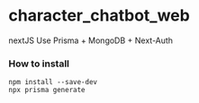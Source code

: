 # character_chatbot_web
nextJS
Use Prisma + MongoDB + Next-Auth

### How to install
```
npm install --save-dev
npx prisma generate
```